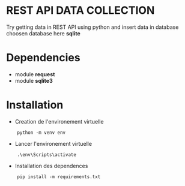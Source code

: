 # REST API DATA COLLECTION
Try getting data in REST API using python and insert data in database
choosen database here **sqlite**

# Dependencies
- module **request**
- module **sqlite3**

# Installation
-  Creation de l'environement virtuelle
```
    python -m venv env  
```
-  Lancer l'environement virtuelle
```
    .\env\Scripts\activate   
```
-  Installation des dependences
```
    pip install -m requirements.txt
```



